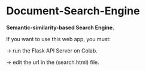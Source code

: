 # Document-Search-Engine

**Semantic-similarity-based Search Engine.**

If you want to use this web app, you must:

-> run the Flask API Server on Colab.

-> edit the url in the (search.html) file.
